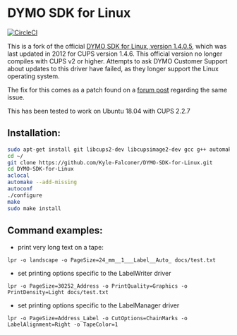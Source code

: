 DYMO SDK for Linux
==================
[![CircleCI](https://circleci.com/gh/Kyle-Falconer/DYMO-SDK-for-Linux/tree/master.svg?style=svg)](https://circleci.com/gh/Kyle-Falconer/DYMO-SDK-for-Linux/tree/master)

This is a fork of the official [DYMO SDK for Linux, version 1.4.0.5](http://www.dymo.com/en-US/dymo-label-sdk-and-cups-drivers-for-linux-dymo-label-sdk-cups-linux-p--1), which was last updated in 2012 for CUPS version 1.4.6. This official version no longer compiles with CUPS v2 or higher. Attempts to ask DYMO Customer Support about updates to this driver have failed, as they longer support the Linux operating system.

The fix for this comes as a patch found on a [forum post](https://ubuntuforums.org/showthread.php?t=2376862&styleid=118) regarding the same issue.

This has been tested to work on Ubuntu 18.04 with CUPS 2.2.7

Installation:
-------------
```bash
sudo apt-get install git libcups2-dev libcupsimage2-dev gcc g++ automake
cd ~/
git clone https://github.com/Kyle-Falconer/DYMO-SDK-for-Linux.git
cd DYMO-SDK-for-Linux
aclocal
automake --add-missing
autoconf
./configure
make
sudo make install
```
						
Command examples:
-----------------

- print very long text on a tape:
```
lpr -o landscape -o PageSize=24_mm__1___Label__Auto_ docs/test.txt
```

- set printing options specific to the LabelWriter driver
```
lpr -o PageSize=30252_Address -o PrintQuality=Graphics -o PrintDensity=Light docs/test.txt
```

- set printing options specific to the LabelManager driver
```
lpr -o PageSize=Address_Label -o CutOptions=ChainMarks -o LabelAlignment=Right -o TapeColor=1
```
